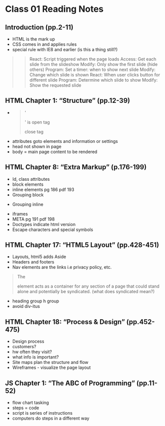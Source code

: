 # Class 01 Reading Notes
## Introduction (pp.2-11)
- HTML is the mark up
- CSS comes in and applies rules
- special rule with IE8 and earlier (is this a thing still?)
>> React: Script triggered when the page loads
Access: Get each slide from the slideshow
Modify: Only show the first slide (hide others)
Program: Set a timer: when to show next slide
Modify: Change which slide is shown
React: When user clicks button for different slide
Program: Determine which slide to show
Modify: Show the requested slide

## HTML Chapter 1: “Structure” (pp.12-39)
- > '<p>' is open tag </p> close tag
- attributes goto elements and information or settings
- head not shown in page
- body = main page content to be rendered

## HTML Chapter 8: “Extra Markup” (p.176-199)
- Id, class attributes
- block elements
- inline elements pg 186 pdf 193
- Grouping block 
> <div>
- Grouping inline
> <span>
-  iframes
- META pg 191 pdf 198
- Doctypes indicate html version
- Escape characters and special symbols

## HTML Chapter 17: “HTML5 Layout” (pp.428-451)
- Layouts, html5 adds Aside
- Headers and footers
- Nav elements are the links i.e privacy policy, etc.
>The <article> element acts as
a container for any section of a
page that could stand alone and
potentially be syndicated. (what does syndicated mean?)
- heading group h group
- avoid div-itus

## HTML Chapter 18: “Process & Design” (pp.452-475)
- Design process
- customers?
- hw often they visit?
- what info is important?
- Site maps plan the structure and flow
- Wireframes - visualize the page layout

## JS Chapter 1: “The ABC of Programming” (pp.11-52)
- flow chart tasking
- steps = code
- script is series of instructions
- computers do steps in a different way